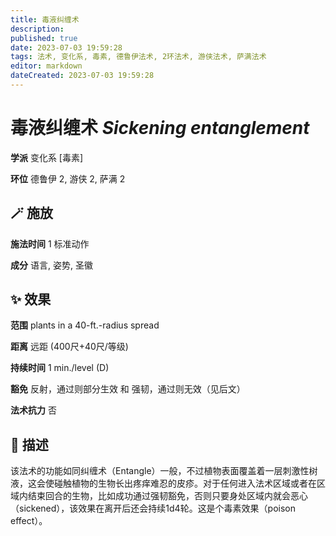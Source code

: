 ```yaml
---
title: 毒液纠缠术
description: 
published: true
date: 2023-07-03 19:59:28
tags: 法术, 变化系, 毒素, 德鲁伊法术, 2环法术, 游侠法术, 萨满法术
editor: markdown
dateCreated: 2023-07-03 19:59:28
---
```


# **毒液纠缠术** *Sickening entanglement*

**学派** 变化系 \[毒素\] 

**环位** 德鲁伊 2, 游侠 2, 萨满 2

## 🪄 施放

**施法时间** 1 标准动作

**成分** 语言, 姿势, 圣徽

## ✨ 效果  

**范围** plants in a 40-ft.-radius spread

**距离** 远距 (400尺+40尺/等级)  

**持续时间** 1 min./level (D) 

**豁免** 反射，通过则部分生效 和 强韧，通过则无效（见后文）

**法术抗力** 否

## 📖 描述

该法术的功能如同纠缠术（Entangle）一般，不过植物表面覆盖着一层刺激性树液，这会使碰触植物的生物长出疼痒难忍的皮疹。对于任何进入法术区域或者在区域内结束回合的生物，比如成功通过强韧豁免，否则只要身处区域内就会恶心（sickened），该效果在离开后还会持续1d4轮。这是个毒素效果（poison effect）。
    